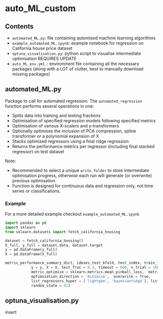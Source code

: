 # auto_ML_custom
## Contents
- `automated_ML.py`: file containing automised machine learning algorithms 
- `example_automated_ML.ipynb`: example notebook for regression on California house price dataset
- `optuna_visualisation.py`: python script to visualise intermediate optimisation REQUIRES UPDATE
- `auto_ML_env.yml.`: environment file containing all the necessary packages (along with a LOT of clutter, best to manually download missing packages)



## automated_ML.py
Package to call for automated regression. The `automated_regression` function performs several operations in one:
* Splits data into training and testing fractions
* Optimisation of specified regression models following specified metrics
* Optimisation of various X-scalers and y-transformers
* Optionally optimises the inclusion of PCA compression, spline transformer or a polynomial expansion of X
* Stacks optimized regressors using a final ridge regression
* Returns the performance metrics per regressor (including final stacked regressor) on test dataset

Note: 
- Recommended to select a unique `write_folder` to store intermediate optimisation progress, otherwise each run will generate (or overwrite) previous optimisation.
- Function is designed for continuous data and regression only, not time series or classifications.

### Example
For a more detailed example checkout `example_automated_ML.ipynb`

```python
import pandas as pd
import sklearn
from sklearn.datasets import fetch_california_housing

dataset = fetch_california_housing()
X_full, y_full = dataset.data, dataset.target
y = pd.DataFrame(y_full)
X = pd.DataFrame(X_full)

metric_performance_summary_dict, idexes_test_kfold, test_index, train_index, y_pred, y_test = automated_regression(
            y = y, X = X, test_frac = 0.2, timeout = 600, n_trial = 100, 
            metric_optimise = sklearn.metrics.mean_pinball_loss,  metric_assess = [sklearn.metrics.mean_pinball_loss, sklearn.metrics.mean_squared_error, sklearn.metrics.r2_score],
            optimisation_direction = 'minimize',  overwrite = True, 
            list_regressors_hyper = ['lightgbm', 'bayesianridge'], list_regressors_training = None, 
            random_state = 42)

```

## optuna_visualisation.py
insert
